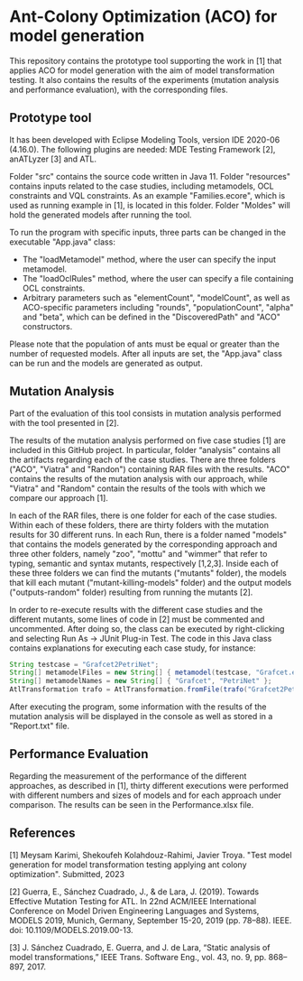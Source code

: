 # Ant-Colony Optimization (ACO) for model generation
This repository contains the prototype tool supporting the work in [1] that applies ACO for model generation with the aim of model transformation testing. It also contains the results of the experiments (mutation analysis and performance evaluation), with the corresponding files. 


## Prototype tool 
It has been developed with Eclipse Modeling Tools, version IDE 2020-06 (4.16.0). The following plugins are needed: MDE Testing Framework [2], anATLyzer [3] and ATL.

Folder "src" contains the source code written in Java 11. Folder "resources" contains inputs related to the case studies, including metamodels, OCL constraints and VQL constraints. As an example "Families.ecore", which is used as running example in [1], is located in this folder. Folder "Moldes" will hold the generated models after running the tool.

To run the program with specific inputs, three parts can be changed in the executable "App.java" class:
* The "loadMetamodel" method, where the user can specify the input metamodel.
* The "loadOclRules" method, where the user can specify a file containing OCL constraints.
* Arbitrary parameters such as "elementCount", "modelCount", as well as ACO-specific parameters including "rounds", "populationCount", "alpha" and "beta", which can be defined in the "DiscoveredPath" and "ACO" constructors.

Please note that the population of ants must be equal or greater than the number of requested models. After all inputs are set, the "App.java" class can be run and the models are generated as output.

## Mutation Analysis

Part of the evaluation of this tool consists in mutation analysis performed with the tool presented in [2]. 

The results of the mutation analysis performed on five case studies [1] are included in this GitHub project. In particular, folder “analysis” contains all the artifacts regarding each of the case studies. There are three folders ("ACO", "Viatra" and "Randon") containing RAR files with the results. "ACO" contains the results of the mutation analysis with our approach, while "Viatra" and "Random" contain the results of the tools with which we compare our approach [1].

In each of the RAR files, there is one folder for each of the case studies. Within each of these folders, there are thirty folders with the mutation results for 30 different runs. In each Run, there is a folder named "models" that contains the models generated by the corresponding approach and three other folders, namely "zoo", "mottu" and "wimmer" that refer to typing, semantic and syntax mutants, respectively [1,2,3]. Inside each of these three folders we can find the mutants ("mutants" folder), the models that kill each mutant ("mutant-killing-models" folder) and the output models ("outputs-random" folder) resulting from running the mutants [2]. 

In order to re-execute results with the different case studies and the different mutants, some lines of code in [2] must be commented and uncommented. After doing so, the class can be executed by right-clicking and selecting Run As -> JUnit Plug-in Test. The code in this Java class contains explanations for executing each case study, for instance:

```java
String testcase = "Grafcet2PetriNet";
String[] metamodelFiles = new String[] { metamodel(testcase, "Grafcet.ecore"), metamodel(testcase, "PetriNet.ecore") };
String[] metamodelNames = new String[] { "Grafcet", "PetriNet" };	
AtlTransformation trafo = AtlTransformation.fromFile(trafo("Grafcet2PetriNet", "Grafcet2PetriNet.atl"), metamodelFiles, metamodelNames);
```

After executing the program, some information with the results of the mutation analysis will be displayed in the console as well as stored in a "Report.txt" file.

## Performance Evaluation

Regarding the measurement of the performance of the different approaches, as described in [1], thirty different executions were performed with different numbers and sizes of models and for each approach under comparison. The results can be seen in the Performance.xlsx file. 

## References

[1] Meysam Karimi, Shekoufeh Kolahdouz-Rahimi, Javier Troya. "Test model generation for model transformation testing applying ant colony optimization". Submitted, 2023

[2] Guerra, E., Sánchez Cuadrado, J., & de Lara, J. (2019). Towards Effective Mutation Testing for ATL. In 22nd ACM/IEEE International Conference on Model Driven Engineering Languages and Systems, MODELS 2019, Munich, Germany, September 15-20, 2019 (pp. 78–88). IEEE. doi: 10.1109/MODELS.2019.00-13.

[3] J. Sánchez Cuadrado, E. Guerra, and J. de Lara, “Static analysis of model transformations,” IEEE Trans. Software Eng., vol. 43, no. 9, pp. 868–897, 2017.
